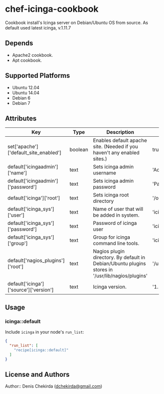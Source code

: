 # chef-icinga-cookbook
Cookbook install's Icinga server on Debian/Ubuntu OS from source.
As default used latest icinga, v.1.11.7

## Depends
* Apache2 cookbook.
* Apt cookbook.

## Supported Platforms
* Ubuntu 12.04 
* Ubuntu 14.04
* Debian 6 
* Debian 7

## Attributes

| Key | Type | Description | Example |
|-----|------|-------------|---------|
| set['apache']['default_site_enabled'] | boolean | Enables default apache site. (Needed if you haven't any enabled sites.) | true/false |
| default['icingaadmin']['name'] | text | Sets icinga admin username | 'Admin' |
| default['icingaadmin']['password'] | text | Sets icinga admin password | 'Password' |
| default['icinga']['root'] | text | Sets icinga root directory | '/opt/icinga' |
| default['icinga_sys']['user'] | text | Name of user that will be added in system. | 'icinga' |
| default['icinga_sys']['password'] | text | Password of icinga user | 'icinga' |
| default['icinga_sys']['group'] | text | Group for icinga command line tools. | 'icinga-cmd' |
| default['nagios_plugins']['root'] | text | Nagios plugin directory. By default in Debian/Ubuntu plugins stores in '/usr/lib/nagios/plugins' | '/usr/lib/nagios/plugins' |
| default['icinga']['source']['version'] | text | Icinga version. | '1.11.7' |

## Usage

### icinga::default

Include `icinga` in your node's `run_list`:

```json
{
  "run_list": [
    "recipe[icinga::default]"
  ]
}
```
## License and Authors

Author:: Denis Chekirda (<dchekirda@gmail.com>)

